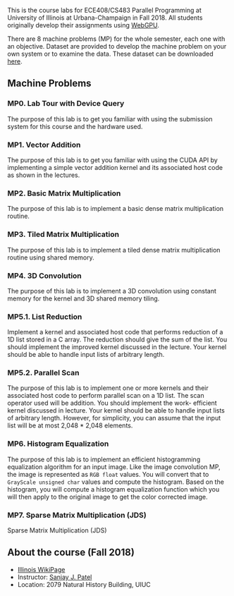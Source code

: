 This is the course labs for ECE408/CS483 Parallel Programming at University of Illinois at Urbana-Champaign in Fall 2018. All students originally develop their assignments using [WebGPU](https://www.webgpu.net).

There are 8 machine problems (MP) for the whole semester, each one with an objective. Dataset are provided to develop the machine problem on your own system or to examine the data. These dataset can be downloaded [here](https://drive.google.com/open?id=1wshhMhg5Kcg6BvIG14r1AQjgaipIi4vX).

## Machine Problems

### MP0. Lab Tour with Device Query
The purpose of this lab is to get you familiar with using the submission system for this course and the hardware used.

### MP1. Vector Addition
The purpose of this lab is to get you familiar with using the CUDA API by implementing a simple vector addition kernel and its associated host code as shown in the lectures.

### MP2. Basic Matrix Multiplication
The purpose of this lab is to implement a basic dense matrix multiplication routine.

### MP3. Tiled Matrix Multiplication
The purpose of this lab is to implement a tiled dense matrix multiplication routine using shared memory.

### MP4. 3D Convolution
The purpose of this lab is to implement a 3D convolution using constant memory for the kernel and 3D shared memory tiling.

### MP5.1. List Reduction
Implement a kernel and associated host code that performs reduction of a 1D list stored in a C array. The reduction should give the sum of the list. You should implement the improved kernel discussed in the lecture. Your kernel should be able to handle input lists of arbitrary length.

### MP5.2. Parallel Scan
The purpose of this lab is to implement one or more kernels and their associated host code to perform parallel scan on a 1D list. The scan operator used will be addition. You should implement the work- efficient kernel discussed in lecture. Your kernel should be able to handle input lists of arbitrary length. However, for simplicity, you can assume that the input list will be at most 2,048 * 2,048 elements.

### MP6. Histogram Equalization
The purpose of this lab is to implement an efficient histogramming equalization algorithm for an input image. Like the image convolution MP, the image is represented as `RGB float` values. You will convert that to `GrayScale unsigned char` values and compute the histogram. Based on the histogram, you will compute a histogram equalization function which you will then apply to the original image to get the color corrected image.

### MP7. Sparse Matrix Multiplication (JDS)
Sparse Matrix Multiplication (JDS)

## About the course (Fall 2018)
- [Illinois WikiPage](https://wiki.illinois.edu/wiki/display/ECE408/ECE408F18+Home)
- Instructor: [Sanjay J. Patel](https://ece.illinois.edu/directory/profile/sjp)
- Location: 2079 Natural History Building, UIUC

